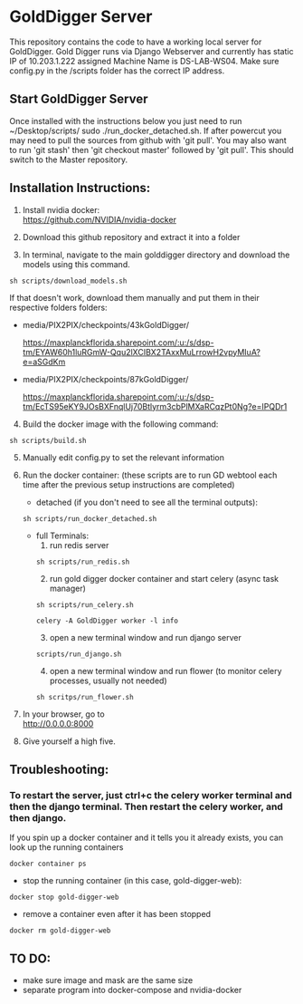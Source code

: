 # GoldDigger Server

This repository contains the code to have a working local server for GoldDigger.
Gold Digger runs via Django Webserver and currently has static IP of 10.203.1.222 assigned Machine Name is DS-LAB-WS04.
Make sure config.py in the /scripts folder has the correct IP address.

## Start GoldDigger Server
Once installed with the instructions below you just need to run ~/Desktop/scripts/  sudo ./run_docker_detached.sh.
If after powercut you may need to pull the sources from github with 'git pull'. You may also want to run 'git stash' then 'git checkout master' followed by 'git pull'. This should switch to the Master repository.

## Installation Instructions:

1. Install nvidia docker:  
    https://github.com/NVIDIA/nvidia-docker

2. Download this github repository and extract it into a folder

3. In terminal, navigate to the main golddigger directory and download the models using this command.
```
sh scripts/download_models.sh
```

If that doesn't work, download them manually and put them in their respective folders folders:

- media/PIX2PIX/checkpoints/43kGoldDigger/  

    https://maxplanckflorida.sharepoint.com/:u:/s/dsp-tm/EYAW60h1luRGmW-Qqu2lXCIBX2TAxxMuLrrowH2vpyMIuA?e=aSGdKm

- media/PIX2PIX/checkpoints/87kGoldDigger/  

    https://maxplanckflorida.sharepoint.com/:u:/s/dsp-tm/EcTS95eKY9JOsBXFnqlUj70Btlyrm3cbPlMXaRCqzPt0Ng?e=IPQDr1
    
4. Build the docker image with the following command:
```
sh scripts/build.sh
```
5. Manually edit config.py to set the relevant information

6. Run the docker container: (these scripts are to run GD webtool each time after the previous setup instructions are completed) 
    - detached (if you don't need to see all the terminal outputs):
    ```
    sh scripts/run_docker_detached.sh

    ```
    - full Terminals:
        1. run redis server  
        ```
        sh scripts/run_redis.sh
        ```
        2. run gold digger docker container and start celery (async task manager)
        ```
        sh scripts/run_celery.sh
        
        celery -A GoldDigger worker -l info
        ```
        3. open a new terminal window and run django server
        ```
        scripts/run_django.sh
        ```
        4. open a new terminal window and run flower (to monitor celery processes, usually not needed)
        ```
        sh scritps/run_flower.sh
        ```


7. In your browser, go to   
    http://0.0.0.0:8000

8. Give yourself a high five.

## Troubleshooting:

### To restart the server, just ctrl+c the celery worker terminal and then the django terminal. Then restart the celery worker, and then django.

If you spin up a docker container and it tells you it already exists, you can
look up the running containers
```
docker container ps
```
- stop the running container (in this case, gold-digger-web):
```
docker stop gold-digger-web
```
- remove a container even after it has been stopped
```
docker rm gold-digger-web
```

## TO DO:

- make sure image and mask are the same size
- separate program into docker-compose and nvidia-docker
